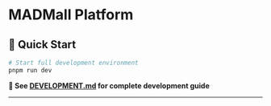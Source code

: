 # MADMall Platform

## 🚀 Quick Start

```bash
# Start full development environment
pnpm run dev
```

**📖 See [DEVELOPMENT.md](./DEVELOPMENT.md) for complete development guide**

---